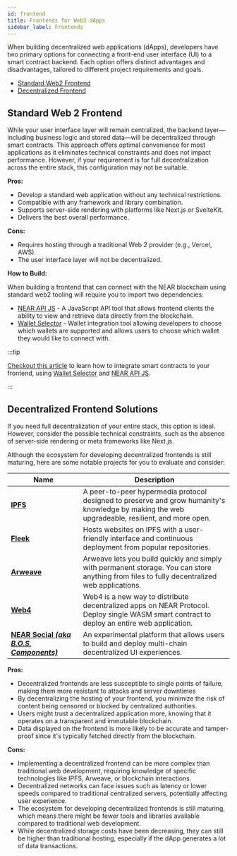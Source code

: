```yaml
---
id: frontend
title: Frontends for Web3 dApps
sidebar_label: Frontends
---
```


When building decentralized web applications (dApps), developers have two primary options for connecting a front-end user interface (UI) to a smart contract backend. Each option offers distinct advantages and disadvantages, tailored to different project requirements and goals.

- [Standard Web2 Frontend](#standard-web-2-frontend)
- [Decentralized Frontend](#decentralized-frontend-solutions)

## Standard Web 2 Frontend

While your user interface layer will remain centralized, the backend layer—including business logic and stored data—will be decentralized through smart contracts. This approach offers optimal convenience for most applications as it eliminates technical constraints and does not impact performance. However, if your requirement is for full decentralization across the entire stack, this configuration may not be suitable.

**Pros:**

- Develop a standard web application without any technical restrictions.
- Compatible with any framework and library combination.
- Supports server-side rendering with platforms like Next.js or SvelteKit.
- Delivers the best overall performance.

**Cons:**

- Requires hosting through a traditional Web 2 provider (e.g., Vercel, AWS).
- The user interface layer will not be decentralized.

**How to Build:**

When building a frontend that can connect with the NEAR blockchain using standard web2 tooling will require you to import two dependencies:

- [NEAR API JS](../../4.tools/near-api-js/quick-reference.md) - A JavaScript API tool that allows frontend clients the ability to view and retrieve data directly from the blockchain.
- [Wallet Selector](../../4.tools/wallet-selector.md) - Wallet integration tool allowing developers to choose which wallets are supported and allows users to choose which wallet they would like to connect with.

:::tip

[Checkout this article](integrate-contracts.md) to learn how to integrate smart contracts to your frontend, using [Wallet Selector](../../4.tools/wallet-selector.md) and [NEAR API JS](../../4.tools/near-api-js/quick-reference.md).

:::

## Decentralized Frontend Solutions

If you need full decentralization of your entire stack, this option is ideal. However, consider the possible technical constraints, such as the absence of server-side rendering or meta frameworks like Next.js.

Although the ecosystem for developing decentralized frontends is still maturing, here are some notable projects for you to evaluate and consider:

|Name| <div align="center">Description</div>   |
|--------|------|
| [**IPFS**](https://docs.ipfs.tech/how-to/websites-on-ipfs/single-page-website/)| A peer-to-peer hypermedia protocol designed to preserve and grow humanity's knowledge by making the web upgradeable, resilient, and more open. |
| [**Fleek**](https://docs.fleek.co/tutorials/hosting/)| Hosts websites on IPFS with a user-friendly interface and continuous deployment from popular repositories. |
| [**Arweave**](https://www.arweave.org/build) | Arweave lets you build quickly and simply with permanent storage. You can store anything from files to fully decentralized web applications. |
| [**Web4**](https://web4.near.page/) | Web4 is a new way to distribute decentralized apps on NEAR Protocol. Deploy single WASM smart contract to deploy an entire web application.|
| [**NEAR Social** ***(aka B.O.S. Components)***](https://near.social) | An experimental platform that allows users to build and deploy multi-chain decentralized UI experiences. |

**Pros:**

- Decentralized frontends are less susceptible to single points of failure, making them more resistant to attacks and server downtimes
- By decentralizing the hosting of your frontend, you minimize the risk of content being censored or blocked by centralized authorities.
- Users might trust a decentralized application more, knowing that it operates on a transparent and immutable blockchain.
- Data displayed on the frontend is more likely to be accurate and tamper-proof since it's typically fetched directly from the blockchain.

**Cons:**

- Implementing a decentralized frontend can be more complex than traditional web development, requiring knowledge of specific technologies like IPFS, Arweave, or blockchain interactions.
- Decentralized networks can face issues such as latency or lower speeds compared to traditional centralized servers, potentially affecting user experience.
- The ecosystem for developing decentralized frontends is still maturing, which means there might be fewer tools and libraries available compared to traditional web development.
- While decentralized storage costs have been decreasing, they can still be higher than traditional hosting, especially if the dApp generates a lot of data transactions.
